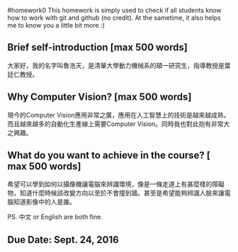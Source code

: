 #homework0
This homework is simply used to check if all students know how to work with git and github (no credit).
At the sametime, it also helps me to know you a little bit more :)

## Brief self-introduction [max 500 words]
大家好，我的名字叫魯浩天，是清華大學動力機械系的碩一研究生，指導教授是葉廷仁教授。

## Why Computer Vision? [max 500 words]
現今的Computer Vision應用非常之廣，應用在人工智慧上的技術是越來越成熟，而且越來越多的自動化生產線上需要Computer Vision。同時我也對此抱有非常大之興趣。

## What do you want to achieve in the course? [ max 500 words]
希望可以學到如何以攝像機讓電腦來辨識環境，像是一條走道上有甚麼樣的障礙物，知道什麼時候該改變方向以至於不會撞到牆。甚至是希望能夠辨識人臉來讓電腦知道影像中的人是誰。

PS. 中文 or English are both fine.

## Due Date: Sept. 24, 2016
